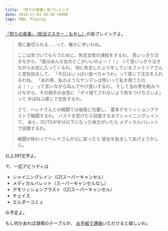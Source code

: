 ```yaml
---
title: 『怒りの食事』仮プレイング
date: 2014-11-03 10:30 +0900
tags: PBW, Playing
---
```


[『怒りの食事』（担当マスター：もやし）](http://t-walker.jp/eb/adventure/op.cgi?sceid=18600)の仮プレイングよ。

> 男に裏切られる……って、確かに辛いわね。
>
> ここは気づいてもらうために、失恋女性の演技をするわ。
> 思いっきり泣きながら、「彼はあんな女のどこがいいのよー！！」
> って思いっきり泣きながらお店に入ってくるわ。
> 他に失恋したふりをしているファミリアさんと意気投合して、
> 「今日はいっぱい食べちゃうわ」って感じで注文を入れるわね。
> 「あの男、私のようなヤンデレは怖いって私を捨てたのよ！！」
> って言いながら叫んでやけ食いするわ。
> そして当の男を睨みつけながら、その相手の女性に
> 「ポイ捨てされないよう気をつけなさいよ」って
> 半ば叫ぶ感じで忠告するわ。
>
> さて、ヘレナさんとの戦闘では後衛に位置し、
> 基本デモリッションブラストで戦闘するわ。
> バステを受けたら回復するまでシャイニングレインで。
> あと、GUTSが半分以下になった味方がいたら
> メディカルバレットで回復するわ。
>
> 戦闘が終わってヘレナさんが元に戻ったら
> 彼女を励ましてあげようかしら。

以上391文字よ。



で、一応アビリティは

* シャイニングレイン（\[2\]スーパーキャンセル）
* メディカルバレット（スーパーキャンセルなし）
* デモリッションブラスト（\[2\]スーパーキャンセル）
* チェイス
* エルダーコミュ

の予定よ。


もし何かあれば酒場のテーブルか、
[お手紙で連絡](http://t-walker.jp/eb/status/letter.cgi?chrid=c28515)いただけると嬉しいわ。
